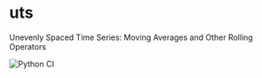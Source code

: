 # uts
Unevenly Spaced Time Series: Moving Averages and Other Rolling Operators


![Python CI](https://github.com/mariolpantunes/uts/workflows/Python%20CI/badge.svg)
